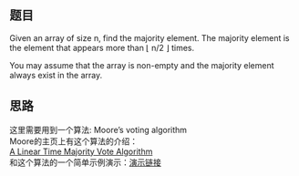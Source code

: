 ## 题目
Given an array of size n, find the majority element. The majority element is the element that appears more than ⌊ n/2 ⌋ times.

You may assume that the array is non-empty and the majority element always exist in the array.

## 思路
这里需要用到一个算法:
Moore’s voting algorithm    
Moore的主页上有这个算法的介绍：  
[A Linear Time Majority Vote Algorithm](http://www.cs.utexas.edu/~moore/best-ideas/mjrty/index.html)   
和这个算法的一个简单示例演示：[演示链接](http://www.cs.utexas.edu/~moore/best-ideas/mjrty/example.html)
